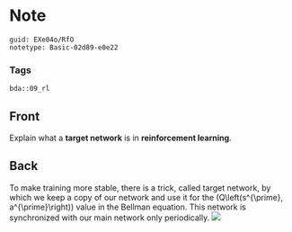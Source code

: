 # Note
```
guid: EXe04o/RfO
notetype: Basic-02d89-e0e22
```

### Tags
```
bda::09_rl
```

## Front
Explain what a <b>target network</b> is in <b>reinforcement
learning</b>.

## Back
To make training more stable, there is a trick, called target
network, by which we keep a copy of our network and use it for the
\(Q\left(s^{\prime}, a^{\prime}\right)\) value in the Bellman
equation. This network is synchronized with our main network only
periodically. <img src="paste-bb6b6d2b36d6491bbc3486c97029f9f0778e097a.jpg">
